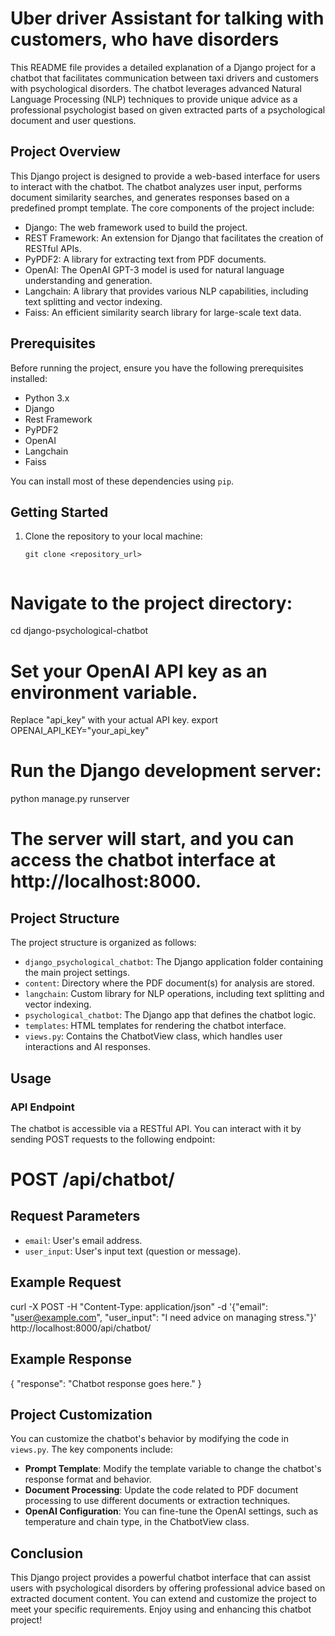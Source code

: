 # Uber driver Assistant for talking with customers, who have disorders

This README file provides a detailed explanation of a Django project for a chatbot that facilitates communication between taxi drivers and customers with psychological disorders. The chatbot leverages advanced Natural Language Processing (NLP) techniques to provide unique advice as a professional psychologist based on given extracted parts of a psychological document and user questions.

## Project Overview

This Django project is designed to provide a web-based interface for users to interact with the chatbot. The chatbot analyzes user input, performs document similarity searches, and generates responses based on a predefined prompt template. The core components of the project include:

- Django: The web framework used to build the project.
- REST Framework: An extension for Django that facilitates the creation of RESTful APIs.
- PyPDF2: A library for extracting text from PDF documents.
- OpenAI: The OpenAI GPT-3 model is used for natural language understanding and generation.
- Langchain: A library that provides various NLP capabilities, including text splitting and vector indexing.
- Faiss: An efficient similarity search library for large-scale text data.

## Prerequisites

Before running the project, ensure you have the following prerequisites installed:

- Python 3.x
- Django
- Rest Framework
- PyPDF2
- OpenAI
- Langchain
- Faiss

You can install most of these dependencies using `pip`.

## Getting Started

1. Clone the repository to your local machine:

   ```shell
   git clone <repository_url>


# Navigate to the project directory:
cd django-psychological-chatbot

# Set your OpenAI API key as an environment variable. 
Replace "api_key" with your actual API key.
export OPENAI_API_KEY="your_api_key"

# Run the Django development server:
python manage.py runserver


# The server will start, and you can access the chatbot interface at http://localhost:8000.

## Project Structure
The project structure is organized as follows:

- `django_psychological_chatbot`: The Django application folder containing the main project settings.
- `content`: Directory where the PDF document(s) for analysis are stored.
- `langchain`: Custom library for NLP operations, including text splitting and vector indexing.
- `psychological_chatbot`: The Django app that defines the chatbot logic.
- `templates`: HTML templates for rendering the chatbot interface.
- `views.py`: Contains the ChatbotView class, which handles user interactions and AI responses.

## Usage
### API Endpoint
The chatbot is accessible via a RESTful API. You can interact with it by sending POST requests to the following endpoint:

# POST /api/chatbot/
## Request Parameters
- `email`: User's email address.
- `user_input`: User's input text (question or message).

## Example Request
curl -X POST -H "Content-Type: application/json" -d '{"email": "user@example.com", "user_input": "I need advice on managing stress."}' http://localhost:8000/api/chatbot/

## Example Response
{
    "response": "Chatbot response goes here."
}

## Project Customization
You can customize the chatbot's behavior by modifying the code in `views.py`. The key components include:

- **Prompt Template**: Modify the template variable to change the chatbot's response format and behavior.
- **Document Processing**: Update the code related to PDF document processing to use different documents or extraction techniques.
- **OpenAI Configuration**: You can fine-tune the OpenAI settings, such as temperature and chain type, in the ChatbotView class.

## Conclusion
This Django project provides a powerful chatbot interface that can assist users with psychological disorders by offering professional advice based on extracted document content. You can extend and customize the project to meet your specific requirements. Enjoy using and enhancing this chatbot project!
